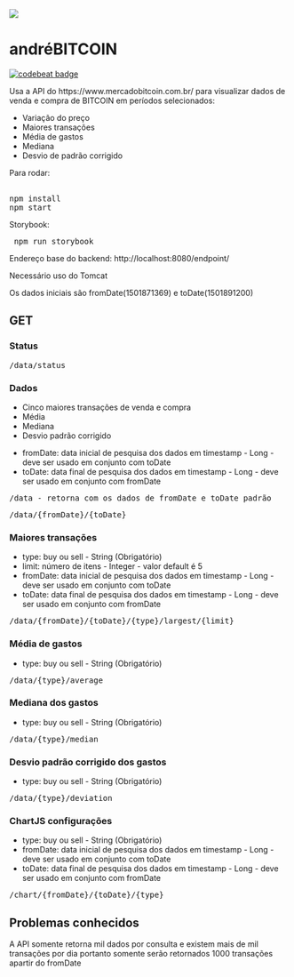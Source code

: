 <img src="https://upload.wikimedia.org/wikipedia/commons/c/cf/Bitcoin.com_logo.png"/>

<h1>andréBITCOIN</h1>

<a href="https://codebeat.co/projects/github-com-diasduzurf-andrebitcoin-master"><img alt="codebeat badge" src="https://codebeat.co/badges/1311f527-e216-47ef-839f-f9e7086e4941" /></a>

<p>Usa a API do https://www.mercadobitcoin.com.br/ para visualizar dados de venda e compra de BITCOIN em períodos selecionados:<p>
<ul>
<li>Variação do preço</li>
<li>Maiores transações</li>
<li>Média de gastos</li>
<li>Mediana</li>
<li>Desvio de padrão corrigido</li>
</ul>

<p>
Para rodar:
<pre> 
<span>npm install<span> 
<span>npm start<span> 
</pre>
</p>

<p>
Storybook:
<pre> npm run storybook </pre>
</p>

<p> Endereço base do backend: http://localhost:8080/endpoint/ </p>
<p> Necessário uso do Tomcat</p>
<p> Os dados iniciais são fromDate(1501871369) e toDate(1501891200)</p>

<h2>GET</h2>

<h3> Status </h3>
<pre>
/data/status
</pre>

<h3> Dados </h3>
<ul>
  <li>Cinco maiores transações de venda e compra</li>
  <li>Média</li>
  <li>Mediana</li>
  <li>Desvio padrão corrigido</li>
</ul>

<ul>
  <li>fromDate: data inicial de pesquisa dos dados em timestamp - Long - deve ser usado em conjunto com toDate</li>
  <li>toDate: data final de pesquisa dos dados em timestamp - Long - deve ser usado em conjunto com fromDate</li>
</ul>

<pre>
/data - retorna com os dados de fromDate e toDate padrão
</pre>

<pre>
/data/{fromDate}/{toDate}
</pre>

<h3>Maiores transações</h3>
<ul>
  <li>type: buy ou sell - String (Obrigatório)</li>
  <li>limit: número de itens - Integer - valor default é 5</li>
  <li>fromDate: data inicial de pesquisa dos dados em timestamp - Long - deve ser usado em conjunto com toDate</li>
  <li>toDate: data final de pesquisa dos dados em timestamp - Long - deve ser usado em conjunto com fromDate</li>
</ul>

<pre>
/data/{fromDate}/{toDate}/{type}/largest/{limit}
</pre>

<h3>Média de gastos</h3>
<ul>
<li>type: buy ou sell - String (Obrigatório)</li>
</ul>

<pre>
/data/{type}/average
</pre>

<h3>Mediana dos gastos</h3>
<ul>
<li>type: buy ou sell - String (Obrigatório)</li>
</ul>

<pre>
/data/{type}/median
</pre>

<h3>Desvio padrão corrigido dos gastos</h3>
<ul>
  <li>type: buy ou sell - String (Obrigatório)</li>
</ul>

<pre>
/data/{type}/deviation
</pre>

<h3>ChartJS configurações</h3>
<ul>
  <li>type: buy ou sell - String (Obrigatório)</li>
  <li>fromDate: data inicial de pesquisa dos dados em timestamp - Long - deve ser usado em conjunto com toDate</li>
  <li>toDate: data final de pesquisa dos dados em timestamp - Long - deve ser usado em conjunto com fromDate</li>
</ul>

<pre>
/chart/{fromDate}/{toDate}/{type}
</pre>

<h2>Problemas conhecidos </h2>

<p> A API somente retorna mil dados por consulta e existem mais de mil transações por dia portanto somente serão retornados 1000 transações apartir do fromDate</p>
